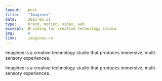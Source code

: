 ```yaml
---
layout:   post
title:    "Imaginex"
date:     2013-05-31
type:     brand, motion, video, web
excerpt:  Branding for creative technology studio
img:      #
link:     imaginex.co
---
```


<div class="article-row">
    <p class="article-text article-left-square">Imaginex is a creative technology studio that produces immersive, multi-sensory experiences.</p>
    <p class="article-text article-right-square">Imaginex is a creative technology studio that produces immersive, multi-sensory experiences.</p>
</div>